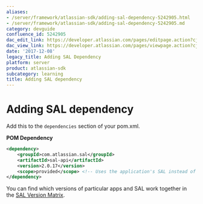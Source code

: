 ```yaml
---
aliases:
- /server/framework/atlassian-sdk/adding-sal-dependency-5242905.html
- /server/framework/atlassian-sdk/adding-sal-dependency-5242905.md
category: devguide
confluence_id: 5242905
dac_edit_link: https://developer.atlassian.com/pages/editpage.action?cjm=wozere&pageId=5242905
dac_view_link: https://developer.atlassian.com/pages/viewpage.action?cjm=wozere&pageId=5242905
date: '2017-12-08'
legacy_title: Adding SAL Dependency
platform: server
product: atlassian-sdk
subcategory: learning
title: Adding SAL dependency
---
```

# Adding SAL dependency

Add this to the `dependencies` section of your pom.xml.

**POM Dependency**

``` xml
<dependency>
    <groupId>com.atlassian.sal</groupId>
    <artifactId>sal-api</artifactId>
    <version>2.0.17</version>
    <scope>provided</scope> <!-- Uses the application's SAL instead of bundling it into the plugin. -->
</dependency>
```

You can find which versions of particular apps and SAL work together in the [SAL Version Matrix](/server/framework/atlassian-sdk/sal-version-matrix).






















































































































































































